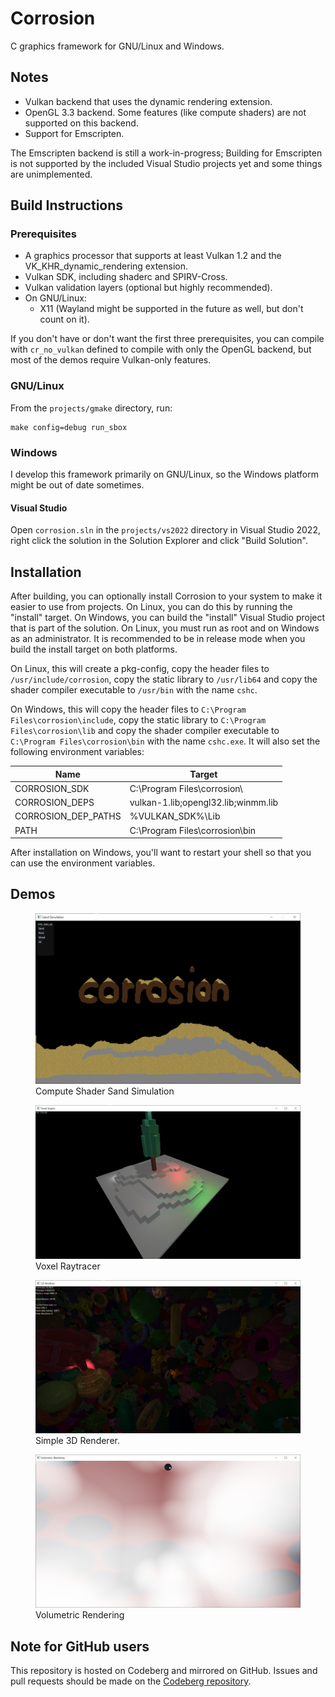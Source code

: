 # Corrosion

C graphics framework for GNU/Linux and Windows.

## Notes
 - Vulkan backend that uses the dynamic rendering extension.
 - OpenGL 3.3 backend. Some features (like compute shaders) are not supported on this backend.
 - Support for Emscripten.

The Emscripten backend is still a work-in-progress; Building for Emscripten is not supported
by the included Visual Studio projects yet and some things are unimplemented.

## Build Instructions

### Prerequisites
 - A graphics processor that supports at least Vulkan 1.2 and the VK_KHR_dynamic_rendering extension.
 - Vulkan SDK, including shaderc and SPIRV-Cross.
 - Vulkan validation layers (optional but highly recommended).
 - On GNU/Linux:
	 - X11 (Wayland might be supported in the future as well, but don't count on it).

If you don't have or don't want the first three prerequisites, you can compile with `cr_no_vulkan`
defined to compile with only the OpenGL backend, but most of the demos require Vulkan-only features.

### GNU/Linux
From the `projects/gmake` directory, run:

```
make config=debug run_sbox
```

### Windows
I develop this framework primarily on GNU/Linux, so the Windows platform might be out of date
sometimes.

#### Visual Studio
Open `corrosion.sln` in the `projects/vs2022` directory in Visual Studio 2022, right click
the solution in the Solution Explorer and click "Build Solution".

## Installation
After building, you can optionally install Corrosion to your system to make it easier to use
from projects. On Linux, you can do this by running the "install" target. On Windows, you can
build the "install" Visual Studio project that is part of the solution. On Linux, you must run
as root and on Windows as an administrator. It is recommended to be in release mode when you
build the install target on both platforms.

On Linux, this will create a pkg-config, copy the header files to `/usr/include/corrosion`, copy
the static library to `/usr/lib64` and copy the shader compiler executable to `/usr/bin` with the
name `cshc`.

On Windows, this will copy the header files to `C:\Program Files\corrosion\include`, copy the static
library to `C:\Program Files\corrosion\lib` and copy the shader compiler executable to
`C:\Program Files\corrosion\bin` with the name `cshc.exe`.
It will also set the following environment variables:

| Name                | Target                              |
|---------------------|-------------------------------------|
| CORROSION_SDK       | C:\Program Files\corrosion\         |
| CORROSION_DEPS      | vulkan-1.lib;opengl32.lib;winmm.lib |
| CORROSION_DEP_PATHS | %VULKAN_SDK%\Lib                    |
| PATH                | C:\Program Files\corrosion\bin      |

After installation on Windows, you'll want to restart your shell so that you can use the environment
variables.

## Demos
<figure>
	<img src="media/demos/sand.png" alt="Compute Shader Sand Simulation">
	<figcaption>Compute Shader Sand Simulation</figcaption>
</figure>

<figure>
	<img src="media/demos/voxel.png" alt="Voxel Raytracer">
	<figcaption>Voxel Raytracer</figcaption>
</figure>

<figure>
	<img src="media/demos/3d.png" alt="3D Renderer">
	<figcaption>Simple 3D Renderer.</figcaption>
</figure>

<figure>
	<img src="media/demos/volume.png" alt="Volumetric Rendering">
	<figcaption>Volumetric Rendering</figcaption>
</figure>

## Note for GitHub users
This repository is hosted on Codeberg and mirrored on GitHub. Issues and pull requests should be
made on the [Codeberg repository](https://codeberg.org/quou/corrosion).
